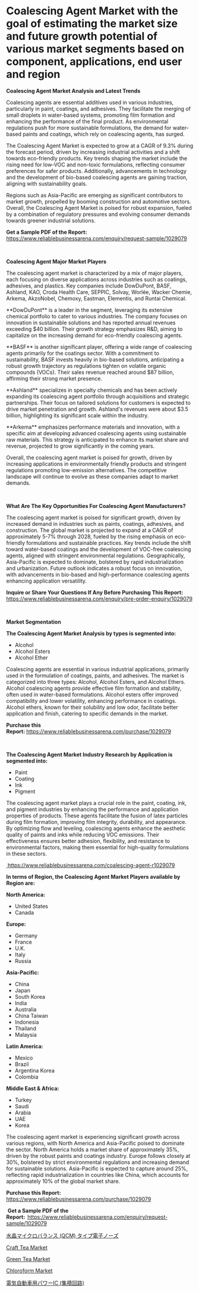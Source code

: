 <p><h1>Coalescing Agent Market with the goal of estimating the market size and future growth potential of various market segments based on component, applications, end user and region</h1></p><p><strong>Coalescing Agent Market Analysis and Latest Trends</strong></p>
<p><p>Coalescing agents are essential additives used in various industries, particularly in paint, coatings, and adhesives. They facilitate the merging of small droplets in water-based systems, promoting film formation and enhancing the performance of the final product. As environmental regulations push for more sustainable formulations, the demand for water-based paints and coatings, which rely on coalescing agents, has surged.</p><p>The Coalescing Agent Market is expected to grow at a CAGR of 9.3% during the forecast period, driven by increasing industrial activities and a shift towards eco-friendly products. Key trends shaping the market include the rising need for low-VOC and non-toxic formulations, reflecting consumer preferences for safer products. Additionally, advancements in technology and the development of bio-based coalescing agents are gaining traction, aligning with sustainability goals.</p><p>Regions such as Asia-Pacific are emerging as significant contributors to market growth, propelled by booming construction and automotive sectors. Overall, the Coalescing Agent Market is poised for robust expansion, fueled by a combination of regulatory pressures and evolving consumer demands towards greener industrial solutions.</p></p>
<p><strong>Get a Sample PDF of the Report:&nbsp;</strong> <a href="https://www.reliablebusinessarena.com/enquiry/request-sample/1029079">https://www.reliablebusinessarena.com/enquiry/request-sample/1029079</a></p>
<p>&nbsp;</p>
<p><strong>Coalescing Agent Major Market Players</strong></p>
<p><p>The coalescing agent market is characterized by a mix of major players, each focusing on diverse applications across industries such as coatings, adhesives, and plastics. Key companies include DowDuPont, BASF, Ashland, KAO, Croda Health Care, SEPPIC, Solvay, Worlée, Wacker Chemie, Arkema, AkzoNobel, Chemoxy, Eastman, Elementis, and Runtai Chemical.</p><p>**DowDuPont** is a leader in the segment, leveraging its extensive chemical portfolio to cater to various industries. The company focuses on innovation in sustainable solutions and has reported annual revenues exceeding $40 billion. Their growth strategy emphasizes R&D, aiming to capitalize on the increasing demand for eco-friendly coalescing agents.</p><p>**BASF** is another significant player, offering a wide range of coalescing agents primarily for the coatings sector. With a commitment to sustainability, BASF invests heavily in bio-based solutions, anticipating a robust growth trajectory as regulations tighten on volatile organic compounds (VOCs). Their sales revenue reached around $87 billion, affirming their strong market presence.</p><p>**Ashland** specializes in specialty chemicals and has been actively expanding its coalescing agent portfolio through acquisitions and strategic partnerships. Their focus on tailored solutions for customers is expected to drive market penetration and growth. Ashland's revenues were about $3.5 billion, highlighting its significant scale within the industry.</p><p>**Arkema** emphasizes performance materials and innovation, with a specific aim at developing advanced coalescing agents using sustainable raw materials. This strategy is anticipated to enhance its market share and revenue, projected to grow significantly in the coming years.</p><p>Overall, the coalescing agent market is poised for growth, driven by increasing applications in environmentally friendly products and stringent regulations promoting low-emission alternatives. The competitive landscape will continue to evolve as these companies adapt to market demands.</p></p>
<p>&nbsp;</p>
<p><strong>What Are The Key Opportunities For Coalescing Agent Manufacturers?</strong></p>
<p><p>The coalescing agent market is poised for significant growth, driven by increased demand in industries such as paints, coatings, adhesives, and construction. The global market is projected to expand at a CAGR of approximately 5-7% through 2028, fueled by the rising emphasis on eco-friendly formulations and sustainable practices. Key trends include the shift toward water-based coatings and the development of VOC-free coalescing agents, aligned with stringent environmental regulations. Geographically, Asia-Pacific is expected to dominate, bolstered by rapid industrialization and urbanization. Future outlook indicates a robust focus on innovation, with advancements in bio-based and high-performance coalescing agents enhancing application versatility.</p></p>
<p><strong>Inquire or Share Your Questions If Any Before Purchasing This Report:</strong> <a href="https://www.reliablebusinessarena.com/enquiry/pre-order-enquiry/1029079">https://www.reliablebusinessarena.com/enquiry/pre-order-enquiry/1029079</a></p>
<p>&nbsp;</p>
<p><strong>Market Segmentation</strong></p>
<p><strong>The Coalescing Agent Market Analysis by types is segmented into:</strong></p>
<p><ul><li>Alcohol</li><li>Alcohol Esters</li><li>Alcohol Ether</li></ul></p>
<p><p>Coalescing agents are essential in various industrial applications, primarily used in the formulation of coatings, paints, and adhesives. The market is categorized into three types: Alcohol, Alcohol Esters, and Alcohol Ethers. Alcohol coalescing agents provide effective film formation and stability, often used in water-based formulations. Alcohol esters offer improved compatibility and lower volatility, enhancing performance in coatings. Alcohol ethers, known for their solubility and low odor, facilitate better application and finish, catering to specific demands in the market.</p></p>
<p><strong>Purchase this Report:&nbsp;</strong><a href="https://www.reliablebusinessarena.com/purchase/1029079">https://www.reliablebusinessarena.com/purchase/1029079</a></p>
<p>&nbsp;</p>
<p><strong>The Coalescing Agent Market Industry Research by Application is segmented into:</strong></p>
<p><ul><li>Paint</li><li>Coating</li><li>Ink</li><li>Pigment</li></ul></p>
<p><p>The coalescing agent market plays a crucial role in the paint, coating, ink, and pigment industries by enhancing the performance and application properties of products. These agents facilitate the fusion of latex particles during film formation, improving film integrity, durability, and appearance. By optimizing flow and leveling, coalescing agents enhance the aesthetic quality of paints and inks while reducing VOC emissions. Their effectiveness ensures better adhesion, flexibility, and resistance to environmental factors, making them essential for high-quality formulations in these sectors.</p></p>
<p><a href="https://www.reliablebusinessarena.com/coalescing-agent-r1029079">&nbsp;https://www.reliablebusinessarena.com/coalescing-agent-r1029079</a></p>
<p><strong>In terms of Region, the Coalescing Agent Market Players available by Region are:</strong></p>
<p>
    <p> <strong> North America: </strong>
        <ul>
            <li>United States</li>
            <li>Canada</li>
        </ul>
        </p> 
    <p> <strong> Europe: </strong>
        <ul>
            <li>Germany</li>
            <li>France</li>
            <li>U.K.</li>
            <li>Italy</li>
            <li>Russia</li>
        </ul>
        </p> 
    <p> <strong> Asia-Pacific: </strong>
        <ul>
            <li>China</li>
            <li>Japan</li>
            <li>South Korea</li>
            <li>India</li>
            <li>Australia</li>
            <li>China Taiwan</li>
            <li>Indonesia</li>
            <li>Thailand</li>
            <li>Malaysia</li>
        </ul>
        </p> 
    <p> <strong> Latin America: </strong>
        <ul>
            <li>Mexico</li>
            <li>Brazil</li>
            <li>Argentina Korea</li>
            <li>Colombia</li>
        </ul>
        </p> 
    <p> <strong> Middle East & Africa: </strong>
        <ul>
            <li>Turkey</li>
            <li>Saudi</li>
            <li>Arabia</li>
            <li>UAE</li>
            <li>Korea</li>
        </ul>
    </p>
    </p>
<p><p>The coalescing agent market is experiencing significant growth across various regions, with North America and Asia-Pacific poised to dominate the sector. North America holds a market share of approximately 35%, driven by the robust paints and coatings industry. Europe follows closely at 30%, bolstered by strict environmental regulations and increasing demand for sustainable solutions. Asia-Pacific is expected to capture around 25%, reflecting rapid industrialization in countries like China, which accounts for approximately 10% of the global market share.</p></p>
<p><strong>Purchase this Report: </strong><a href="https://www.reliablebusinessarena.com/purchase/1029079">https://www.reliablebusinessarena.com/purchase/1029079</a></p>
<p>&nbsp;<strong>Get a Sample PDF of the Report:&nbsp;&nbsp;</strong><a href="https://www.reliablebusinessarena.com/enquiry/request-sample/1029079">https://www.reliablebusinessarena.com/enquiry/request-sample/1029079</a></p>
<p><strong></strong></p>
<p><p><a href="https://medium.com/@maudward1907/quartz-crystal-microbalance-qcm-type-electronic-nose-market-%E3%81%AF-%E3%82%B3%E3%82%B9%E3%83%88%E7%AE%A1%E7%90%86%E3%81%A8%E5%8A%B9%E7%8E%87%E5%90%91%E4%B8%8A%E3%82%92%E5%84%AA%E5%85%88%E3%81%97%E3%81%BE%E3%81%99-fed6e0b1b60f">水晶マイクロバランス (QCM) タイプ電子ノーズ</a></p><p><a href="https://medium.com/@jodeemc7z/the-craft-tea-market-has-grown-significantly-as-a-result-of-several-important-causes-b869a4ea1d68">Craft Tea Market</a></p><p><a href="https://medium.com/@jodeemc7z/the-global-green-tea-market-identifies-drivers-restraints-opportunities-and-trends-impacting-386446d2c619">Green Tea Market</a></p><p><a href="https://issuu.com/reportprime-2/docs/chloroform-market-size-2030.pptx_bd99128ae2ed73">Chloroform Market</a></p><p><a href="https://medium.com/@maudward1907/power-ic-integrated-circuit-for-electric-vehicles-market-%E3%81%AF-%E3%82%B3%E3%82%B9%E3%83%88%E7%AE%A1%E7%90%86%E3%81%A8%E5%8A%B9%E7%8E%87%E5%90%91%E4%B8%8A%E3%82%92%E5%84%AA%E5%85%88%E3%81%97%E3%81%BE%E3%81%99-59fecdb5d841">電気自動車用パワーIC (集積回路)</a></p></p>